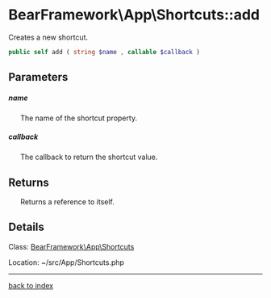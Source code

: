 # BearFramework\App\Shortcuts::add

Creates a new shortcut.

```php
public self add ( string $name , callable $callback )
```

## Parameters

##### name

&nbsp;&nbsp;&nbsp;&nbsp;&nbsp;&nbsp;The name of the shortcut property.

##### callback

&nbsp;&nbsp;&nbsp;&nbsp;&nbsp;&nbsp;The callback to return the shortcut value.

## Returns

&nbsp;&nbsp;&nbsp;&nbsp;&nbsp;&nbsp;Returns a reference to itself.

## Details

Class: [BearFramework\App\Shortcuts](bearframework.app.shortcuts.class.md)

Location: ~/src/App/Shortcuts.php

---

[back to index](index.md)

